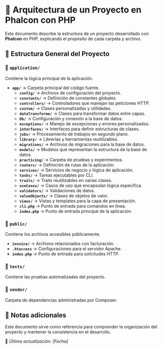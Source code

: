 # 📁 Arquitectura de un Proyecto en Phalcon con PHP

Este documento describe la estructura de un proyecto desarrollado con **Phalcon** en PHP, explicando el propósito de cada carpeta y archivo.

## 📂 Estructura General del Proyecto

### 📂 `application/`
Contiene la lógica principal de la aplicación.
- **`app/`** → Carpeta principal del código fuente.
  - **`config/`** → Archivos de configuración del proyecto.
  - **`constants/`** → Definición de constantes globales.
  - **`controllers/`** → Controladores que manejan las peticiones HTTP.
  - **`custom/`** → Clases personalizadas y utilidades.
  - **`dataTransforme/`** → Clases para transformar datos entre capas.
  - **`Db/`** → Configuración y conexión a la base de datos.
  - **`exceptions/`** → Manejo de excepciones y errores personalizados.
  - **`interfaces/`** → Interfaces para definir estructuras de clases.
  - **`jobs/`** → Procesamiento de trabajos en segundo plano.
  - **`library/`** → Librerías y herramientas reutilizables.
  - **`migrations/`** → Archivos de migraciones para la base de datos.
  - **`models/`** → Modelos que representan la estructura de la base de datos.
  - **`practicing/`** → Carpeta de pruebas y experimentos.
  - **`routers/`** → Definición de rutas de la aplicación.
  - **`services/`** → Servicios de negocio y lógica de aplicación.
  - **`tasks/`** → Tareas ejecutables por CLI.
  - **`traits/`** → Traits reutilizables en varias clases.
  - **`useCases/`** → Casos de uso que encapsulan lógica específica.
  - **`validators/`** → Validaciones de datos.
  - **`valueObjects/`** → Clases de objetos de valor.
  - **`views/`** → Vistas y templates para la capa de presentación.
  - **`cli.php`** → Punto de entrada para comandos en línea.
  - **`index.php`** → Punto de entrada principal de la aplicación.

### 📂 `public/`
Contiene los archivos accesibles públicamente.
- **`invoice/`** → Archivos relacionados con facturación.
- **`.htaccess`** → Configuraciones para el servidor Apache.
- **`index.php`** → Punto de entrada para solicitudes HTTP.

### 📂 `tests/`
Contiene las pruebas automatizadas del proyecto.

### 📂 `vendor/`
Carpeta de dependencias administradas por Composer.

## 📌 Notas adicionales
Este documento sirve como referencia para comprender la organización del proyecto y mantener la consistencia en el desarrollo.

📌 *Última actualización: [Fecha]*
